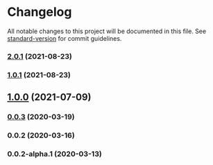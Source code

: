 # Changelog

All notable changes to this project will be documented in this file. See [standard-version](https://github.com/conventional-changelog/standard-version) for commit guidelines.

### [2.0.1](https://github.com/eisberg-labs/ngx-barcode-scanner/compare/v1.0.1...v2.0.1) (2021-08-23)

### [1.0.1](https://github.com/eisberg-labs/ngx-barcode-scanner/compare/v1.0.0...v1.0.1) (2021-08-23)

## [1.0.0](https://github.com/eisberg-labs/ngx-barcode-scanner/compare/v0.0.3...v1.0.0) (2021-07-09)

### [0.0.3](https://github.com/eisberg-labs/ngx-barcode-scanner/compare/v0.0.2...v0.0.3) (2020-03-19)



### 0.0.2 (2020-03-16)



### 0.0.2-alpha.1 (2020-03-13)
